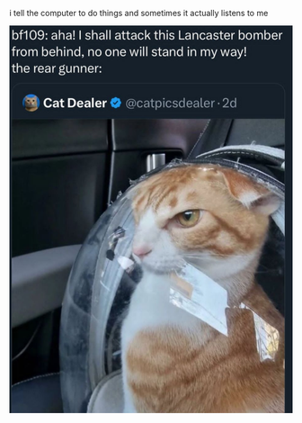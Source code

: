 i tell the computer to do things and sometimes it actually listens to me
<!--START_SECTION:update_image-->
<img src=https://raw.githubusercontent.com/sneakykestrel/sneakykestrel/main/.github/images/the-lancaster-rear-gunner.png height="" width="" align=left alt=kitty />
<!--END_SECTION:update_image-->

